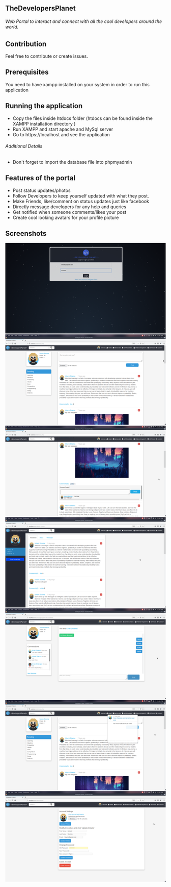 ## TheDevelopersPlanet
###### Web Portal to interact and connect with all the cool developers around the world.

## Contribution
Feel free to contribute or create issues.

## Prerequisites
You need to have xampp installed on your system in order to run this application

## Running the application
+ Copy the files inside htdocs folder (htdocs can be found inside the XAMPP installation directory )
+ Run XAMPP and start apache and MySql server
+ Go to https://localhost and see the application

###### Additional Details
+ Don't forget to import the database file into phpmyadmin

## Features of the portal
+ Post status updates/photos
+ Follow Developers to keep yourself updated with what they post.
+ Make Friends, like/comment on status updates just like facebook
+ Directly message developers for any help and queries
+ Get notified when someone comments/likes your post
+ Create cool looking avatars for your profile picture

## Screenshots
![Login Page](docs/1.png)
![Home Page](docs/2.png)
![Profile Page](docs/3.png)
![Settings Page](docs/4.png)
![Settings Page](docs/5.png)
![Settings Page](docs/6.png)
![Settings Page](docs/7.png)

